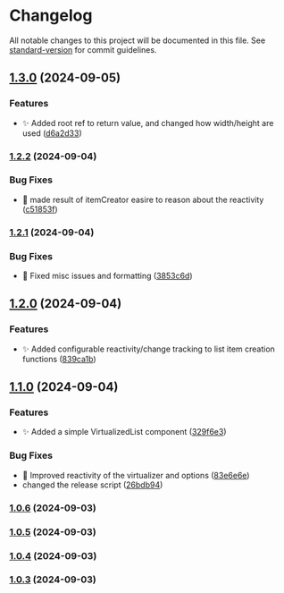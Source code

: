 # Changelog

All notable changes to this project will be documented in this file. See [standard-version](https://github.com/conventional-changelog/standard-version) for commit guidelines.

## [1.3.0](https://github.com/doeixd/create-virtualized-list-solid/compare/v1.2.2...v1.3.0) (2024-09-05)


### Features

* :sparkles: Added root ref to return value, and changed how width/height are used ([d6a2d33](https://github.com/doeixd/create-virtualized-list-solid/commit/d6a2d336ac70d2a0b783d160f477961e43e897d2))

### [1.2.2](https://github.com/doeixd/create-virtualized-list-solid/compare/v1.2.1...v1.2.2) (2024-09-04)


### Bug Fixes

* :art: made result of itemCreator easire to reason about the reactivity ([c51853f](https://github.com/doeixd/create-virtualized-list-solid/commit/c51853ff9d14669d48036a3ce91919ed33c42e87))

### [1.2.1](https://github.com/doeixd/create-virtualized-list-solid/compare/v1.2.0...v1.2.1) (2024-09-04)


### Bug Fixes

* :bug: Fixed misc issues and formatting ([3853c6d](https://github.com/doeixd/create-virtualized-list-solid/commit/3853c6de08aa958cf30b98159eb5672101a6eb4c))

## [1.2.0](https://github.com/doeixd/create-virtualized-list-solid/compare/v1.1.0...v1.2.0) (2024-09-04)


### Features

* :sparkles: Added configurable reactivity/change tracking to list item creation functions ([839ca1b](https://github.com/doeixd/create-virtualized-list-solid/commit/839ca1b0c10ed64644b622a7127e3b2c791e38f3))

## [1.1.0](https://github.com/doeixd/create-virtualized-list-solid/compare/v1.0.14...v1.1.0) (2024-09-04)


### Features

* :sparkles: Added a simple VirtualizedList component ([329f6e3](https://github.com/doeixd/create-virtualized-list-solid/commit/329f6e3efff4c7996a1bc3a743d8528a101dc066))


### Bug Fixes

* :poop: Improved reactivity of the virtualizer and options ([83e6e6e](https://github.com/doeixd/create-virtualized-list-solid/commit/83e6e6ef0eff32b3f875790d67cccf5a6617e1d9))
* changed the release script ([26bdb94](https://github.com/doeixd/create-virtualized-list-solid/commit/26bdb9498c7f6c172dcdcafad50e851ed3350df7))

### [1.0.6](https://github.com/doeixd/create-virtualized-list-solid/compare/v1.0.5...v1.0.6) (2024-09-03)

### [1.0.5](https://github.com/doeixd/create-virtualized-list-solid/compare/v1.0.4...v1.0.5) (2024-09-03)

### [1.0.4](https://github.com/doeixd/create-virtualized-list-solid/compare/v1.0.3...v1.0.4) (2024-09-03)

### [1.0.3](https://github.com/doeixd/create-virtualized-list-solid/compare/v1.0.2...v1.0.3) (2024-09-03)
